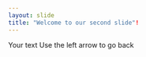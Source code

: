 ```yaml
---
layout: slide
title: "Welcome to our second slide"!
---
```

Your text
Use the left arrow to go back
